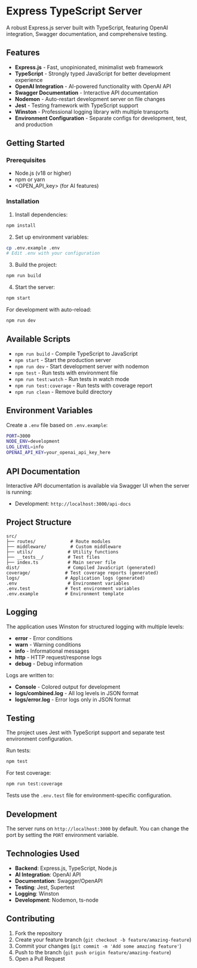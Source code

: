 # Express TypeScript Server

A robust Express.js server built with TypeScript, featuring OpenAI integration, Swagger documentation, and comprehensive testing.

## Features

- **Express.js** - Fast, unopinionated, minimalist web framework
- **TypeScript** - Strongly typed JavaScript for better development experience
- **OpenAI Integration** - AI-powered functionality with OpenAI API
- **Swagger Documentation** - Interactive API documentation
- **Nodemon** - Auto-restart development server on file changes
- **Jest** - Testing framework with TypeScript support
- **Winston** - Professional logging library with multiple transports
- **Environment Configuration** - Separate configs for development, test, and production

## Getting Started

### Prerequisites

- Node.js (v18 or higher)
- npm or yarn
-  <OPEN_API_key> (for AI features)

### Installation

1. Install dependencies:
```bash
npm install
```

2. Set up environment variables:
```bash
cp .env.example .env
# Edit .env with your configuration
```

3. Build the project:
```bash
npm run build
```

4. Start the server:
```bash
npm start
```

For development with auto-reload:
```bash
npm run dev
```

## Available Scripts

- `npm run build` - Compile TypeScript to JavaScript
- `npm start` - Start the production server
- `npm run dev` - Start development server with nodemon
- `npm test` - Run tests with environment file
- `npm run test:watch` - Run tests in watch mode
- `npm run test:coverage` - Run tests with coverage report
- `npm run clean` - Remove build directory

## Environment Variables

Create a `.env` file based on `.env.example`:

```bash
PORT=3000
NODE_ENV=development
LOG_LEVEL=info
OPENAI_API_KEY=your_openai_api_key_here
```

## API Documentation

Interactive API documentation is available via Swagger UI when the server is running:
- Development: `http://localhost:3000/api-docs`

## Project Structure

```
src/
├── routes/             # Route modules
├── middleware/         # Custom middleware
├── utils/             # Utility functions
├── __tests__/         # Test files
├── index.ts           # Main server file
dist/                  # Compiled JavaScript (generated)
coverage/             # Test coverage reports (generated)
logs/                 # Application logs (generated)
.env                   # Environment variables
.env.test             # Test environment variables
.env.example          # Environment template
```

## Logging

The application uses Winston for structured logging with multiple levels:

- **error** - Error conditions
- **warn** - Warning conditions  
- **info** - Informational messages
- **http** - HTTP request/response logs
- **debug** - Debug information

Logs are written to:
- **Console** - Colored output for development
- **logs/combined.log** - All log levels in JSON format
- **logs/error.log** - Error logs only in JSON format

## Testing

The project uses Jest with TypeScript support and separate test environment configuration.

Run tests:
```bash
npm test
```

For test coverage:
```bash
npm run test:coverage
```

Tests use the `.env.test` file for environment-specific configuration.

## Development

The server runs on `http://localhost:3000` by default. You can change the port by setting the `PORT` environment variable.

## Technologies Used

- **Backend**: Express.js, TypeScript, Node.js
- **AI Integration**: OpenAI API
- **Documentation**: Swagger/OpenAPI
- **Testing**: Jest, Supertest
- **Logging**: Winston
- **Development**: Nodemon, ts-node

## Contributing

1. Fork the repository
2. Create your feature branch (`git checkout -b feature/amazing-feature`)
3. Commit your changes (`git commit -m 'Add some amazing feature'`)
4. Push to the branch (`git push origin feature/amazing-feature`)
5. Open a Pull Request